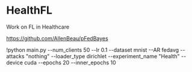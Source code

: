 # HealthFL
Work on FL in Healthcare

https://github.com/AllenBeau/pFedBayes

!python main.py --num_clients 50 --lr 0.1 --dataset mnist --AR fedavg --attacks "nothing" --loader_type dirichlet --experiment_name "Health" --device cuda --epochs 20 --inner_epochs 10
